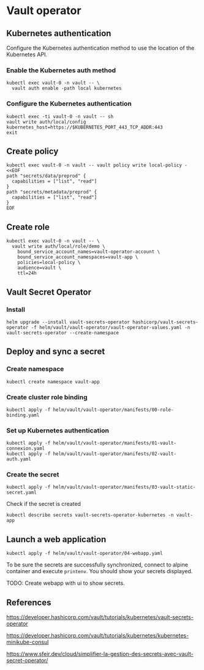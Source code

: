 # Vault operator

## Kubernetes authentication

Configure the Kubernetes authentication method to use the location of the Kubernetes API.

### Enable the Kubernetes auth method

```shell
kubectl exec vault-0 -n vault -- \
  vault auth enable -path local kubernetes
```

### Configure the Kubernetes authentication

```shell
kubectl exec -ti vault-0 -n vault -- sh
vault write auth/local/config kubernetes_host=https://$KUBERNETES_PORT_443_TCP_ADDR:443
exit
```

## Create policy

```shell
kubectl exec vault-0 -n vault -- vault policy write local-policy - <<EOF
path "secrets/data/preprod" {
  capabilities = ["list", "read"]
}
path "secrets/metadata/preprod" {
  capabilities = ["list", "read"]
}
EOF
```

## Create role

```shell
kubectl exec vault-0 -n vault -- \
  vault write auth/local/role/demo \
    bound_service_account_names=vault-operator-account \
    bound_service_account_namespaces=vault-app \
    policies=local-policy \
    audience=vault \
    ttl=24h
```

## Vault Secret Operator

### Install

```shell
helm upgrade --install vault-secrets-operator hashicorp/vault-secrets-operator -f helm/vault/vault-operator/vault-operator-values.yaml -n vault-secrets-operator --create-namespace
```

## Deploy and sync a secret

### Create namespace

```shell
kubectl create namespace vault-app
```

### Create cluster role binding

```shell
kubectl apply -f helm/vault/vault-operator/manifests/00-role-binding.yaml
```

### Set up Kubernetes authentication

```shell
kubectl apply -f helm/vault/vault-operator/manifests/01-vault-connexion.yaml
kubectl apply -f helm/vault/vault-operator/manifests/02-vault-auth.yaml
```

### Create the secret

```shell
kubectl apply -f helm/vault/vault-operator/manifests/03-vault-static-secret.yaml
```

Check if the secret is created

```shell
kubectl describe secrets vault-secrets-operator-kubernetes -n vault-app
```

## Launch a web application

```shell
kubectl apply -f helm/vault/vault-operator/04-webapp.yaml
```

To be sure the secrets are successfully synchronized, connect to alpine container and execute `printenv`.
You should show your secrets displayed.

TODO: Create webapp with ui to show secrets.

## References

<https://developer.hashicorp.com/vault/tutorials/kubernetes/vault-secrets-operator>

<https://developer.hashicorp.com/vault/tutorials/kubernetes/kubernetes-minikube-consul>

<https://www.sfeir.dev/cloud/simplifier-la-gestion-des-secrets-avec-vault-secret-operator/>
